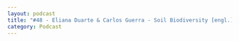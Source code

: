 ```yaml
---
layout: podcast
title: "#48 - Eliana Duarte & Carlos Guerra - Soil Biodiversity [engl.]"
category: Podcast
---
```


<p><script class="podigee-podcast-player" src="https://cdn.podigee.com/podcast-player/javascripts/podigee-podcast-player.js" data-configuration="https://interviews-4-future.podigee.io/48-i4f/embed?context=external"></script></p>
